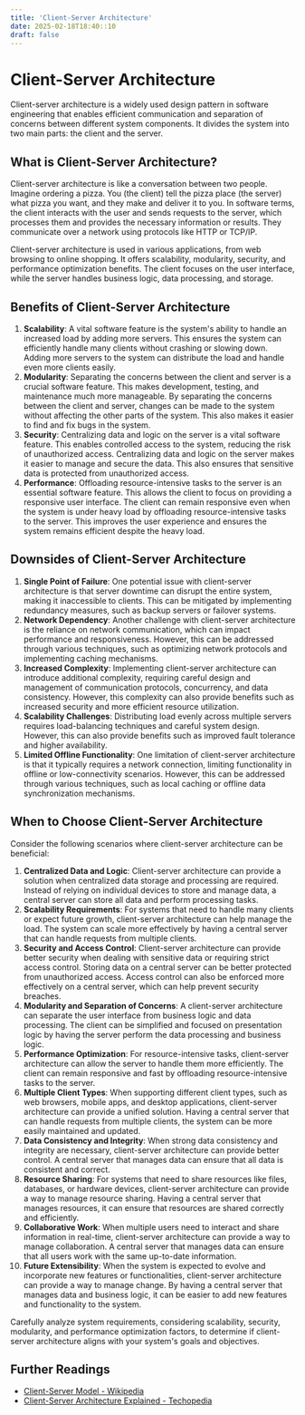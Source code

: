 ```yaml
---
title: 'Client-Server Architecture'
date: 2025-02-18T18:40::10
draft: false
---
```


# Client-Server Architecture

Client-server architecture is a widely used design pattern in software engineering that enables efficient communication and separation of concerns between different system components. It divides the system into two main parts: the client and the server.

## What is Client-Server Architecture?

Client-server architecture is like a conversation between two people. Imagine ordering a pizza. You (the client) tell the pizza place (the server) what pizza you want, and they make and deliver it to you. In software terms, the client interacts with the user and sends requests to the server, which processes them and provides the necessary information or results. They communicate over a network using protocols like HTTP or TCP/IP.

Client-server architecture is used in various applications, from web browsing to online shopping. It offers scalability, modularity, security, and performance optimization benefits. The client focuses on the user interface, while the server handles business logic, data processing, and storage.

## Benefits of Client-Server Architecture

1. **Scalability**: A vital software feature is the system's ability to handle an increased load by adding more servers. This ensures the system can efficiently handle many clients without crashing or slowing down. Adding more servers to the system can distribute the load and handle even more clients easily.
2. **Modularity**: Separating the concerns between the client and server is a crucial software feature. This makes development, testing, and maintenance much more manageable. By separating the concerns between the client and server, changes can be made to the system without affecting the other parts of the system. This also makes it easier to find and fix bugs in the system.
3. **Security**: Centralizing data and logic on the server is a vital software feature. This enables controlled access to the system, reducing the risk of unauthorized access. Centralizing data and logic on the server makes it easier to manage and secure the data. This also ensures that sensitive data is protected from unauthorized access.
4. **Performance**: Offloading resource-intensive tasks to the server is an essential software feature. This allows the client to focus on providing a responsive user interface. The client can remain responsive even when the system is under heavy load by offloading resource-intensive tasks to the server. This improves the user experience and ensures the system remains efficient despite the heavy load.

## Downsides of Client-Server Architecture

1. **Single Point of Failure**: One potential issue with client-server architecture is that server downtime can disrupt the entire system, making it inaccessible to clients. This can be mitigated by implementing redundancy measures, such as backup servers or failover systems.
2. **Network Dependency**: Another challenge with client-server architecture is the reliance on network communication, which can impact performance and responsiveness. However, this can be addressed through various techniques, such as optimizing network protocols and implementing caching mechanisms.
3. **Increased Complexity**: Implementing client-server architecture can introduce additional complexity, requiring careful design and management of communication protocols, concurrency, and data consistency. However, this complexity can also provide benefits such as increased security and more efficient resource utilization.
4. **Scalability Challenges**: Distributing load evenly across multiple servers requires load-balancing techniques and careful system design. However, this can also provide benefits such as improved fault tolerance and higher availability.
5. **Limited Offline Functionality**: One limitation of client-server architecture is that it typically requires a network connection, limiting functionality in offline or low-connectivity scenarios. However, this can be addressed through various techniques, such as local caching or offline data synchronization mechanisms.

## When to Choose Client-Server Architecture

Consider the following scenarios where client-server architecture can be beneficial:

1. **Centralized Data and Logic**: Client-server architecture can provide a solution when centralized data storage and processing are required. Instead of relying on individual devices to store and manage data, a central server can store all data and perform processing tasks.
2. **Scalability Requirements**: For systems that need to handle many clients or expect future growth, client-server architecture can help manage the load. The system can scale more effectively by having a central server that can handle requests from multiple clients.
3. **Security and Access Control**: Client-server architecture can provide better security when dealing with sensitive data or requiring strict access control. Storing data on a central server can be better protected from unauthorized access. Access control can also be enforced more effectively on a central server, which can help prevent security breaches.
4. **Modularity and Separation of Concerns**: A client-server architecture can separate the user interface from business logic and data processing. The client can be simplified and focused on presentation logic by having the server perform the data processing and business logic.
5. **Performance Optimization**: For resource-intensive tasks, client-server architecture can allow the server to handle them more efficiently. The client can remain responsive and fast by offloading resource-intensive tasks to the server.
6. **Multiple Client Types**: When supporting different client types, such as web browsers, mobile apps, and desktop applications, client-server architecture can provide a unified solution. Having a central server that can handle requests from multiple clients, the system can be more easily maintained and updated.
7. **Data Consistency and Integrity**: When strong data consistency and integrity are necessary, client-server architecture can provide better control. A central server that manages data can ensure that all data is consistent and correct.
8. **Resource Sharing**: For systems that need to share resources like files, databases, or hardware devices, client-server architecture can provide a way to manage resource sharing. Having a central server that manages resources, it can ensure that resources are shared correctly and efficiently.
9. **Collaborative Work**: When multiple users need to interact and share information in real-time, client-server architecture can provide a way to manage collaboration. A central server that manages data can ensure that all users work with the same up-to-date information.
10. **Future Extensibility**: When the system is expected to evolve and incorporate new features or functionalities, client-server architecture can provide a way to manage change. By having a central server that manages data and business logic, it can be easier to add new features and functionality to the system.

Carefully analyze system requirements, considering scalability, security, modularity, and performance optimization factors, to determine if client-server architecture aligns with your system's goals and objectives.

## Further Readings

- [Client-Server Model - Wikipedia](https://en.wikipedia.org/wiki/Client%E2%80%93server_model)
- [Client-Server Architecture Explained - Techopedia](https://www.techopedia.com/definition/27122/client-server-architecture)
